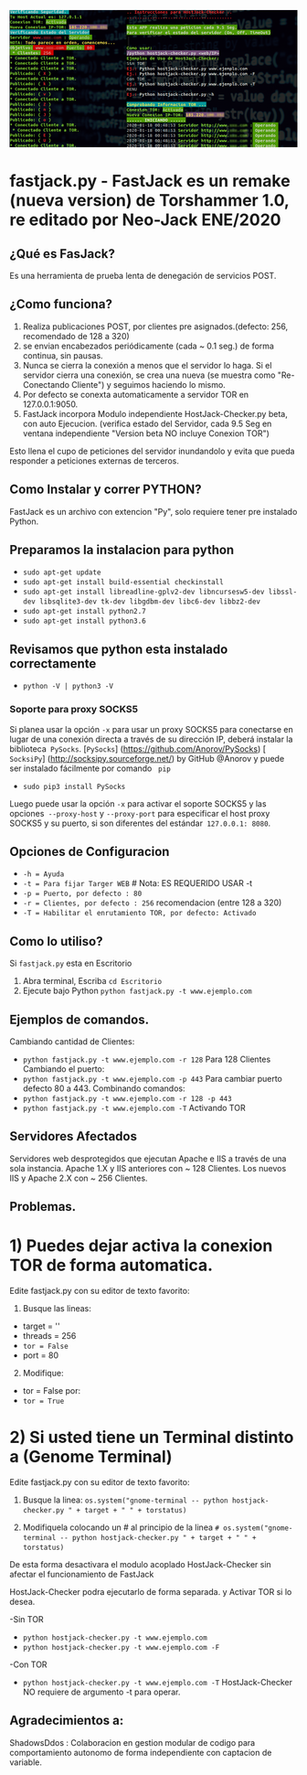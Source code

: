 ![alt text](https://raw.githubusercontent.com/neo-jack-official/FastJack/master/img/vista.png)
# fastjack.py - FastJack es un remake (nueva version) de Torshammer 1.0, re editado por Neo-Jack ENE/2020

## ¿Qué es FasJack?
Es una herramienta de prueba lenta de denegación de servicios POST.


## ¿Como funciona?
1. Realiza publicaciones POST, por clientes pre asignados.(defecto: 256, recomendado de 128 a 320)
2. se envian encabezados periódicamente (cada ~ 0.1 seg.) de forma continua, sin pausas.
3. Nunca se cierra la conexión a menos que el servidor lo haga. Si el servidor cierra una conexión, se crea una nueva (se muestra como "Re-Conectando Cliente") y seguimos haciendo lo mismo.
4. Por defecto se conexta automaticamente a servidor TOR en 127.0.0.1:9050.
5. FastJack incorpora Modulo independiente HostJack-Checker.py beta, con auto Ejecucion. (verifica estado del Servidor, cada 9.5 Seg en ventana independiente "Version beta NO incluye Conexion TOR")

Esto llena el cupo de peticiones del servidor inundandolo y evita que pueda responder a peticiones externas de terceros.

## Como Instalar y correr PYTHON?

FastJack es un archivo con extencion "Py", solo requiere tener pre instalado Python.

## Preparamos la instalacion para python

* `sudo apt-get update`
* `sudo apt-get install build-essential checkinstall`
* `sudo apt-get install libreadline-gplv2-dev libncursesw5-dev libssl-dev libsqlite3-dev tk-dev libgdbm-dev libc6-dev libbz2-dev`
* `sudo apt-get install python2.7`
* `sudo apt-get install python3.6`

## Revisamos que python esta instalado correctamente

* `python -V | python3 -V`


### Soporte para proxy SOCKS5

Si planea usar la opción `-x` para usar un proxy SOCKS5 para conectarse en lugar de una conexión directa a través de su dirección IP, deberá instalar la biblioteca` PySocks`.
 [`PySocks`] (https://github.com/Anorov/PySocks)
 [` SocksiPy`] (http://socksipy.sourceforge.net/) by GitHub @Anorov y puede ser instalado fácilmente por comando ` pip` 

* `sudo pip3 install PySocks`

Luego puede usar la opción `-x` para activar el soporte SOCKS5 y las opciones` --proxy-host` y `--proxy-port` para especificar el host proxy SOCKS5 y su puerto, si son diferentes del estándar` 127.0.0.1: 8080`.

## Opciones de Configuracion

* `-h = Ayuda`
* `-t = Para fijar Targer WEB` # Nota: ES REQUERIDO USAR -t
* `-p = Puerto, por defecto : 80`
* `-r = Clientes, por defecto : 256` recomendacion (entre 128 a 320)
* `-T = Habilitar el enrutamiento TOR, por defecto: Activado`

## Como lo utiliso?

Si `fastjack.py` esta en Escritorio
1) Abra terminal, Escriba `cd Escritorio`
2) Ejecute bajo Python `python fastjack.py -t www.ejemplo.com`

## Ejemplos de comandos.

  Cambiando cantidad de Clientes:
* `python fastjack.py -t www.ejemplo.com -r 128` Para 128 Clientes
  Cambiando el puerto:
* `python fastjack.py -t www.ejemplo.com -p 443` Para cambiar puerto defecto 80 a 443.
  Combinando comandos:
* `python fastjack.py -t www.ejemplo.com -r 128 -p 443`
* `python fastjack.py -t www.ejemplo.com -T` Activando TOR


## Servidores Afectados
Servidores web desprotegidos que ejecutan Apache e IIS a través de una sola instancia.
Apache 1.X y IIS anteriores con ~ 128 Clientes.
Los nuevos IIS y Apache 2.X con ~ 256 Clientes.

## Problemas.

# 1) Puedes dejar activa la conexion TOR de forma automatica.

Edite fastjack.py con su editor de texto favorito:
1) Busque las lineas:

* target = ''
* threads = 256
* `tor = False`
* port = 80 

2) Modifique:
* tor = False
por: 
* `tor = True`

# 2) Si usted tiene un Terminal distinto a (Genome Terminal)

Edite fastjack.py con su editor de texto favorito:
1) Busque la linea:
       ` os.system("gnome-terminal -- python hostjack-checker.py " + target + " " + torstatus) `

2) Modifiquela colocando un # al principio de la linea
       `# os.system("gnome-terminal -- python hostjack-checker.py " + target + " " + torstatus) `

De esta forma desactivara el modulo acoplado HostJack-Checker sin afectar el funcionamiento de FastJack

HostJack-Checker podra ejecutarlo de forma separada. y Activar TOR si lo desea.

-Sin TOR
* `python hostjack-checker.py -t www.ejemplo.com `
* `python hostjack-checker.py -t www.ejemplo.com -F`

-Con TOR
* `python hostjack-checker.py -t www.ejemplo.com -T`
HostJack-Checker NO requiere de argumento -t para operar.

## Agradecimientos a:
ShadowsDdos : Colaboracion en gestion modular de codigo para comportamiento autonomo de forma independiente con captacion de variable.



